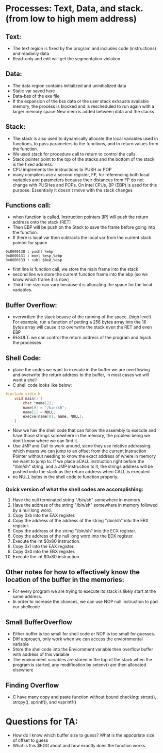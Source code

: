 # Processes: Text, Data, and stack. (from low to high mem address)

## Text:
- The text region is fixed by the program and includes code (instructions) and read­only data
- Read-only and edit will get the segmentation violation


## Data:
- The data region contains initialized and uninitialized data
- Static var saved here
- Data-bss of the exe file
- If the expansion of the bss data or the user stack exhausts available memory, the process is blocked and is rescheduled to run again with a larger memory space
New mem is added between data and the stacks 

## Stack:
- The stack is also used to dynamically allocate the local variables used in functions, to pass parameters to the functions, and to return values from the function. 
- We used stack for procedure call to return to control the calls.
- Stack pointer point to the top  of the stacks and the bottom of the stack is the fixed address.
- CPU implements the instructions to PUSH or POP
- many compilers use a second
register, FP, for referencing both local variables and parameters because their distances from FP do not change
with PUSHes and POPs. On Intel CPUs, BP (EBP) is used for this purpose. Essentially it doesn't move with the stack changes

## Functions call:
- when function is called, Instruction pointers (IP) will push the return address onto the stack (RET)
- Then EBP will be push on the Stack to save the frame before going into the function. 
- If there is local var then subtracts the local var from the current stack pointer for space
```
0x8000130 : pushl %ebp
0x8000131 : movl %esp,%ebp
0x8000133 : subl $0x8,%esp

```
- first line is function call, we store the main frame into the stack
- second line we store the current function frame into the ebp (so we know which frame it is now)
- Third line size can vary because it is allocating the space for the local variables. 


## Buffer Overflow:
- overwritten the stack beause of the running of the space. (high level) For example, run a function of putting a 256 bytes array into the 16 bytes array will cause it to overwrite the stack even the RET and even EBP
- RESULT: we can control the return address of the program and hijack the processes

## Shell Code:
- place the codes we want to execute in the buffer we are overflowing and overwrite the return address to the buffer, in most cases we will want a shell
- C shell code looks like below:

```c
#include stdio.h
    void main() {
        char *name[2];
        name[0] = "/bin/sh";
        name[1] = NULL;
        execve(name[0], name, NULL);
    }
```
- Now we hav the shell code that can follow the assembly to execute and have those strings somewhere in the memory, the problem being we don't know where we can find it.
- Use JMP and Call to work around, sicne they use relative addressing. which means we can jump to an offset from the
current Instruction Pointer without needing to know the exact address of where in memory we want to jump to. If we place aCALL instruction right before the "/bin/sh" string, and a JMP instruction to it, the strings address will be
pushed onto the stack as the return address when CALL is executed.
- no NULL bytes in the shell code to function properly.


### Quick version of what the shell codes are accomplishing:
1. Have the null terminated string "/bin/sh" somewhere in memory. 
2. Have the address of the string "/bin/sh" somewhere in memory followed by a null long word.
3. Copy 0xb into the EAX register.
4. Copy the address of the address of the string "/bin/sh" into the EBX register. 
5. Copy the address of the string "/bin/sh" into the ECX register.
6. Copy the address of the null long word into the EDX register. 
7. Execute the int $0x80 instruction. 
8. Copy 0x1 into the EAX register.
9. Copy 0x0 into the EBX register. 
10. Execute the int $0x80 instruction. 

## Other notes for how to effectively know the location of the buffer in the memories:
- For every program we are trying to execute its stack is likely start at the same address. 
- In order to increase the chances, we can use NOP null instruction to pad our shellcode

## Small BufferOverflow
- Either buffer is too small for shell code or NOP is too small for guesses.
- Diff approach, only work when we can access the enviornmental variable
- Store the shellcode into the Enviornment variable then overflow buffer with address of this variable 
- The environment variables are stored in the top of the stack
when the program is started, any modification by setenv() are then allocated elsewhere

## Finding Overflow
- C have many copy and paste function without bound checking:  strcat(), strcpy(), sprintf(), and vsprintf()


# Questions for TA:
- How do I know which buffer size to guess? What is the appopriate size of offset to guess
- What is this $EGG about and how exactly does the function works.

